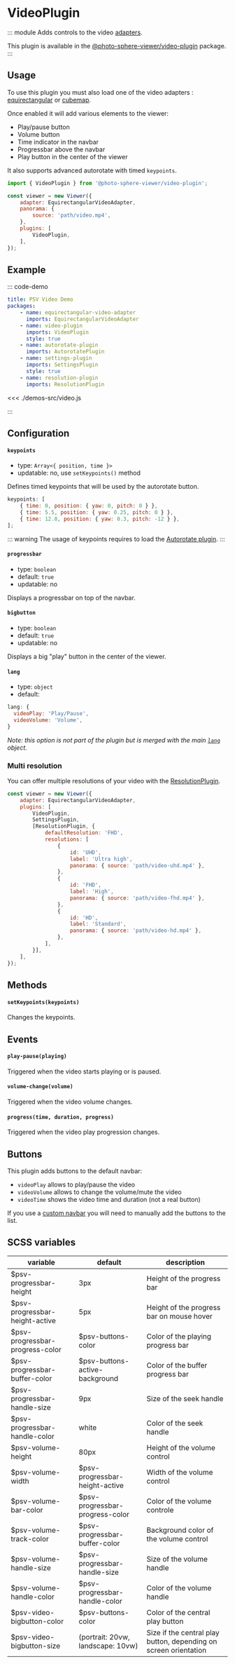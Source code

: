 # VideoPlugin <Badge text="Styles"/>

<Badges module="video-plugin"/>

::: module
<ApiButton page="modules/VideoPlugin.html"/>
Adds controls to the video [adapters](../guide/adapters/).

This plugin is available in the [@photo-sphere-viewer/video-plugin](https://www.npmjs.com/package/@photo-sphere-viewer/video-plugin) package.
:::

## Usage

To use this plugin you must also load one of the video adapters : [equirectangular](../guide/adapters/equirectangular-video.md) or [cubemap](../guide/adapters/cubemap-video.md).

Once enabled it will add various elements to the viewer:

-   Play/pause button
-   Volume button
-   Time indicator in the navbar
-   Progressbar above the navbar
-   Play button in the center of the viewer

It also supports advanced autorotate with timed `keypoints`.

```js
import { VideoPlugin } from '@photo-sphere-viewer/video-plugin';

const viewer = new Viewer({
    adapter: EquirectangularVideoAdapter,
    panorama: {
        source: 'path/video.mp4',
    },
    plugins: [
        VideoPlugin,
    ],
});
```

## Example

::: code-demo

```yaml
title: PSV Video Demo
packages:
    - name: equirectangular-video-adapter
      imports: EquirectangularVideoAdapter
    - name: video-plugin
      imports: VideoPlugin
      style: true
    - name: autorotate-plugin
      imports: AutorotatePlugin
    - name: settings-plugin
      imports: SettingsPlugin
      style: true
    - name: resolution-plugin
      imports: ResolutionPlugin
```

<<< ./demos-src/video.js

:::

## Configuration

#### `keypoints`

-   type: `Array<{ position, time }>`
-   updatable: no, use `setKeypoints()` method

Defines timed keypoints that will be used by the autorotate button.

```js
keypoints: [
    { time: 0, position: { yaw: 0, pitch: 0 } },
    { time: 5.5, position: { yaw: 0.25, pitch: 0 } },
    { time: 12.8, position: { yaw: 0.3, pitch: -12 } },
];
```

::: warning
The usage of keypoints requires to load the [Autorotate plugin](./autorotate.md).
:::

#### `progressbar`

-   type: `boolean`
-   default: `true`
-   updatable: no

Displays a progressbar on top of the navbar.

#### `bigbutton`

-   type: `boolean`
-   default: `true`
-   updatable: no

Displays a big "play" button in the center of the viewer.

#### `lang`

-   type: `object`
-   default:

```js
lang: {
  videoPlay: 'Play/Pause',
  videoVolume: 'Volume',
}
```

_Note: this option is not part of the plugin but is merged with the main [`lang`](../guide/config.md#lang) object._

### Multi resolution

You can offer multiple resolutions of your video with the [ResolutionPlugin](./resolution.md).

```js
const viewer = new Viewer({
    adapter: EquirectangularVideoAdapter,
    plugins: [
        VideoPlugin,
        SettingsPlugin,
        [ResolutionPlugin, {
            defaultResolution: 'FHD',
            resolutions: [
                {
                    id: 'UHD',
                    label: 'Ultra high',
                    panorama: { source: 'path/video-uhd.mp4' },
                },
                {
                    id: 'FHD',
                    label: 'High',
                    panorama: { source: 'path/video-fhd.mp4' },
                },
                {
                    id: 'HD',
                    label: 'Standard',
                    panorama: { source: 'path/video-hd.mp4' },
                },
            ],
        }],
    ],
});
```

## Methods

#### `setKeypoints(keypoints)`

Changes the keypoints.

## Events

#### `play-pause(playing)`

Triggered when the video starts playing or is paused.

#### `volume-change(volume)`

Triggered when the video volume changes.

#### `progress(time, duration, progress)`

Triggered when the video play progression changes.

## Buttons

This plugin adds buttons to the default navbar:

-   `videoPlay` allows to play/pause the video
-   `videoVolume` allows to change the volume/mute the video
-   `videoTime` shows the video time and duration (not a real button)

If you use a [custom navbar](../guide/navbar.md) you will need to manually add the buttons to the list.

## SCSS variables

| variable | default | description |
| -------- | ------- | ----------- |
| $psv-progressbar-height | 3px | Height of the progress bar |
| $psv-progressbar-height-active | 5px | Height of the progress bar on mouse hover |
| $psv-progressbar-progress-color | $psv-buttons-color | Color of the playing progress bar |
| $psv-progressbar-buffer-color | $psv-buttons-active-background | Color of the buffer progress bar |
| $psv-progressbar-handle-size | 9px | Size of the seek handle |
| $psv-progressbar-handle-color | white | Color of the seek handle |
| $psv-volume-height | 80px | Height of the volume control |
| $psv-volume-width | $psv-progressbar-height-active | Width of the volume control |
| $psv-volume-bar-color | $psv-progressbar-progress-color | Color of the volume controle |
| $psv-volume-track-color | $psv-progressbar-buffer-color | Background color of the volume control |
| $psv-volume-handle-size | $psv-progressbar-handle-size | Size of the volume handle |
| $psv-volume-handle-color | $psv-progressbar-handle-color | Color of the volume handle |
| $psv-video-bigbutton-color | $psv-buttons-color | Color of the central play button |
| $psv-video-bigbutton-size | (portrait: 20vw,<br>landscape: 10vw) | Size if the central play button, depending on screen orientation |
